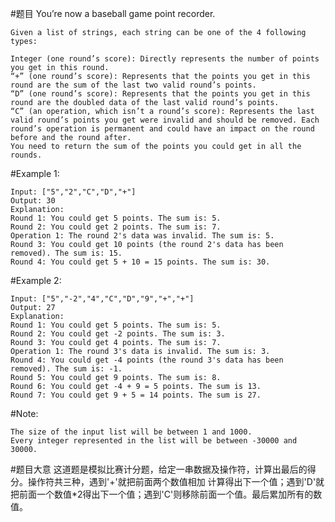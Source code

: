 ﻿#题目
	You’re now a baseball game point recorder.
	
	Given a list of strings, each string can be one of the 4 following types:
	
	Integer (one round’s score): Directly represents the number of points you get in this round.
	“+” (one round’s score): Represents that the points you get in this round are the sum of the last two valid round’s points.
	“D” (one round’s score): Represents that the points you get in this round are the doubled data of the last valid round’s points.
	“C” (an operation, which isn’t a round’s score): Represents the last valid round’s points you get were invalid and should be removed. Each round’s operation is permanent and could have an impact on the round before and the round after.
	You need to return the sum of the points you could get in all the rounds.

#Example 1:

	
	Input: ["5","2","C","D","+"]
	Output: 30
	Explanation: 
	Round 1: You could get 5 points. The sum is: 5.
	Round 2: You could get 2 points. The sum is: 7.
	Operation 1: The round 2's data was invalid. The sum is: 5.  
	Round 3: You could get 10 points (the round 2's data has been removed). The sum is: 15.
	Round 4: You could get 5 + 10 = 15 points. The sum is: 30.

#Example 2:


	Input: ["5","-2","4","C","D","9","+","+"]
	Output: 27
	Explanation: 
	Round 1: You could get 5 points. The sum is: 5.
	Round 2: You could get -2 points. The sum is: 3.
	Round 3: You could get 4 points. The sum is: 7.
	Operation 1: The round 3's data is invalid. The sum is: 3.  
	Round 4: You could get -4 points (the round 3's data has been removed). The sum is: -1.
	Round 5: You could get 9 points. The sum is: 8.
	Round 6: You could get -4 + 9 = 5 points. The sum is 13.
	Round 7: You could get 9 + 5 = 14 points. The sum is 27.

#Note:

	The size of the input list will be between 1 and 1000.
	Every integer represented in the list will be between -30000 and 30000.

#题目大意
	这道题是模拟比赛计分题，给定一串数据及操作符，计算出最后的得分。操作符共三种，遇到'+'就把前面两个数值相加
	计算得出下一个值；遇到'D'就把前面一个数值*2得出下一个值；遇到'C'则移除前面一个值。最后累加所有的数值。